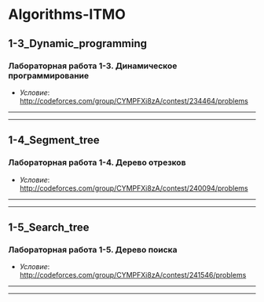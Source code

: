 # Algorithms-ITMO

## 1-3_Dynamic_programming
### Лабораторная работа 1-3. Динамическое программирование 
 * *Условие*: http://codeforces.com/group/CYMPFXi8zA/contest/234464/problems  
* * *
* * *
## 1-4_Segment_tree
### Лабораторная работа 1-4. Дерево отрезков 
 * *Условие*: http://codeforces.com/group/CYMPFXi8zA/contest/240094/problems
 * * *
 * * *
## 1-5_Search_tree
### Лабораторная работа 1-5. Дерево поиска 
 * *Условие*: http://codeforces.com/group/CYMPFXi8zA/contest/241546/problems 
 * * *
 * * *
